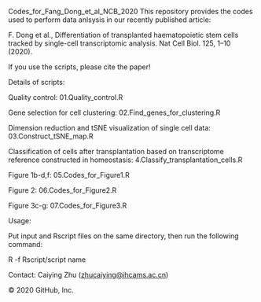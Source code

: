Codes_for_Fang_Dong_et_al_NCB_2020
This repository provides the codes used to perform data anlsysis in our recently published article:

F. Dong et al., Differentiation of transplanted haematopoietic stem cells tracked by single-cell transcriptomic analysis. Nat Cell Biol. 125, 1–10 (2020).

If you use the scripts, please cite the paper!

Details of scripts:

Quality control: 01.Quality_control.R

Gene selection for cell clustering: 02.Find_genes_for_clustering.R

Dimension reduction and tSNE visualization of single cell data: 03.Construct_tSNE_map.R

Classification of cells after transplantation based on transcriptome reference constructed in homeostasis: 4.Classify_transplantation_cells.R

Figure 1b-d,f: 05.Codes_for_Figure1.R

Figure 2: 06.Codes_for_Figure2.R

Figure 3c-g: 07.Codes_for_Figure3.R


Usage: 

Put input and Rscript files on the same directory, then run the following command:

R -f Rscript/script name

Contact: Caiying Zhu (zhucaiying@ihcams.ac.cn)


© 2020 GitHub, Inc.
